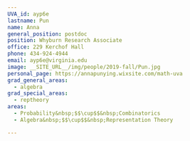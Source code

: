 ```yaml
---
UVA_id: ayp6e
lastname: Pun
name: Anna
general_position: postdoc
position: Whyburn Research Associate
office: 229 Kerchof Hall
phone: 434-924-4944
email: ayp6e@virginia.edu
image: __SITE_URL__/img/people/2019-fall/Pun.jpg
personal_page: https://annapunying.wixsite.com/math-uva
grad_general_areas:
  - algebra
grad_special_areas:
  - reptheory
areas:
  - Probability&nbsp;$$\cup$$&nbsp;Combinatorics
  - Algebra&nbsp;$$\cup$$&nbsp;Representation Theory

---
```

